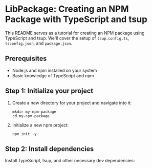 # LibPackage: Creating an NPM Package with TypeScript and tsup

This README serves as a tutorial for creating an NPM package using TypeScript and tsup. We'll cover the setup of `tsup.config.ts`, `tsconfig.json`, and `package.json`.

## Prerequisites

- Node.js and npm installed on your system
- Basic knowledge of TypeScript and npm

## Step 1: Initialize your project

1. Create a new directory for your project and navigate into it:

   ```
   mkdir my-npm-package
   cd my-npm-package
   ```

2. Initialize a new npm project:
   ```
   npm init -y
   ```

## Step 2: Install dependencies

Install TypeScript, tsup, and other necessary dev dependencies:
